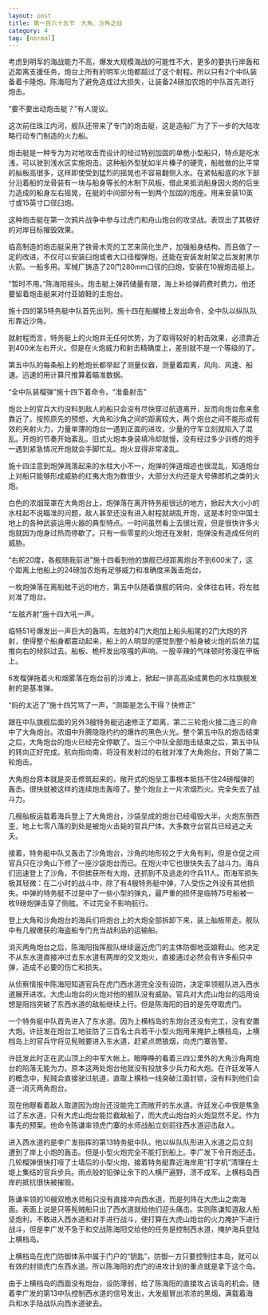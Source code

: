 ```yaml
---
layout: post
title: 第一百六十五节　大角、沙角之战
category: 4
tag: [normal]
---
```


考虑到明军的海战能力不高，爆发大规模海战的可能性不大，更多的要执行岸轰和近距离支援任务，炮台上所有的明军火炮都超过了这个射程。所以只有2个中队装备着卡隆炮。陈海阳为了避免造成过大损失，让装备24磅加农炮的中队首先进行炮击。

“要不要出动炮击艇？”有人提议。

这次前往珠江内河，舰队还带来了专门的炮击艇，这是造船厂为了下一步的大陆攻略行动专门制造的火力船。

炮击艇是一种专为为对地攻击而设计的经过特别加固的单桅小型船只，特点是吃水浅，可以驶到浅水区实施炮击。这种船外型犹如半片榛子的硬壳，船舷做的比平常的舢板高很多，这样即使受到猛烈的摇晃也不容易翻侧入水。在紧帖船底的水下部分沿着船的龙骨装有一块与船身等长的木制下风板，借此来抵消船身因火炮的后坐力造成的船身左右摇晃，在艇的中间部分有一到两个加固的炮座。用来安装10英寸或15英寸口径臼炮。

这种炮击艇在第一次鸦片战争中参与过虎门和舟山炮台的攻坚战。表现出了其极好的对岸目标摧毁效果。

临高制造的炮击艇采用了铁骨木壳的工艺来简化生产，加强船身结构。而且做了一定的改进，不仅可以安装臼炮或者大口径榴弹炮，还能在安装发射架之后发射黑尔火箭。一船多用。军械厂铸造了20门280mm口径的臼炮，安装在10艘炮击艇上。

“暂时不用。”陈海阳摇头。炮击艇上弹药储量有限，海上补给弹药费时费力，他还要留着炮击艇来对付亚娘鞋的主炮台。

施十四的第5特务艇中队首先出列。施十四在船艉楼上发出命令，全中队以纵队队形靠近沙角。

就射程而言，特务艇上的火炮并无任何优势，为了取得较好的射击效果，必须靠近到400米左右开火。但是在火炮威力和射击精确度上，差别就不是一个等级的了。

第五中队的每条船上的枪炮长都举起了测量仪器，测量着距离，风向、风速、船速。迅速的用计算尺推算着瞄准数据。

“全中队装榴弹”施十四下着命令，“准备射击”

炮台上的官兵大约没料到敌人的船只会没有尽快穿过航道离开，反而向炮台愈来愈靠近了。按照原先的预想，大角和沙角之间的距离较大，两个炮台之间不能形成有效的夹射火力，力量单薄的炮台一遇到正面的进攻，少量的守军立刻就陷入了混乱。开炮的节奏开始紊乱。旧式火炮本身装填冷却就慢，没有经过多少训练的炮手一遇到紧急情况开炮就会手脚忙乱。炮火显得非常凌乱。

施十四注意到炮弹溅落起来的水柱大小不一，炮弹的弹道烟迹也很混乱，知道炮台上对船只能够形成威胁的红夷大炮为数很少，大部分大约还是大号佛郎机之类的火炮。

白色的浓烟笼罩在大角炮台上，炮弹落在离开特务艇很远的地方，掀起大大小小的水柱起不说瞄准的问题，敌人甚至还没有进入射程就胡乱开炮，这是本时空中国土地上的各种武装运用火器的典型特点。一时间虽然看上去很壮观，但是很快许多火炮就因为炮身过热而停歇了。只有一些零星的火炮还在发射，炮弹没有造成任何的威胁。

“右舵20度，各舰随我前进”施十四看到他的旗舰已经距离炮台不到600米了，这个距离上他船上的24磅加农炮有足够威力和准确度来轰击炮台。

一枚炮弹落在离船舷不远的地方，第五中队随着旗舰的转向，全体往右转，将左舷对准了炮台。

“左舷齐射”施十四大吼一声。

临特51号爆发出一声巨大的轰鸣，左舷的4门大炮加上船头船尾的2门大炮的齐射，使得整个船身都震动起来，船上的人明显的感觉到整个船身被火炮的后坐力猛推向右的倾斜过去。船板、桅杆发出吱嘎的声响。一股辛辣的气味顿时弥漫在甲板上。

6发榴弹拖着火和烟雾落在炮台前的沙滩上，掀起一排高高染成黄色的水柱旗舰发射的是基准弹。

“妈的太近了”施十四咒骂了一声，“测距是怎么干得？快修正”

跟在中队旗舰后面的另外3艘特务艇迅速修正了距离，第二三轮炮火接二连三的命中了大角炮台。浓烟中升腾隐隐约约的爆炸的黑色火光。整个第五中队的炮击结束之后，大角炮台的炮火已经完全停歇了。当三个中队全部炮击结束之后，第五中队的转向正好完成。航向指向南，将没有发射过的右舷对准了大角炮台。开始了第二轮炮击。

大角炮台原本就是突击修筑起来的，敞开式的炮垒工事根本抵挡不住24磅榴弹的轰击。很快就被这样的连续炮击轰哑了。整个炮台上一片浓烟烈火。完全失去了战斗力。

几艘舢板运载着海兵登上了大角炮台，沙袋垒成的炮台已经塌毁大半，火炮东倒西歪，地上七零八落的到处是被炮火击毙的官兵尸体。大多数守台官兵已经逃之夭夭。

接着，特务艇中队又轰击了沙角炮台，沙角的地形较之于大角有利，但是仓促之间官兵只在沙角山下修了一座沙袋炮台而已。在炮火中它也很快失去了战斗力。海兵们迅速登上了沙角，不但掳获所有大炮，还抓到不及逃走的守兵11人。而海军损失极其轻微：在二小时的战斗中，除了有4艘特务艇中弹，7人受伤之外没有其他损失。中弹的特务艇不过是中了一些小型的弹丸，最严重的损怀是临特75号船被一枚9磅炮弹击穿了侧舷。不过完全不影响航行。

登上大角和沙角炮台的海兵们将炮台上的大炮全部拆卸下来，装上舢板带走。舰队中有几艘缴获的海盗船专门充当战利品的运输船。

消灭两角炮台之后，陈海阳指挥舰队继续逼近虎门的主体防御地亚娘鞋山。他决定不从东水道直接冲过去东水道有两岸的交叉炮火，直接通过必然会有许多船只中弹，造成不必要的伤亡和损失。

从侦察情报中陈海阳知道官兵在虎门西水道完全没有设防，决定率领舰队进入西水道展开进攻。大虎山炮台的火炮对他的舰队没有威胁。官兵对大虎山炮台的运用设想是阻挡突破了东西水道的敌船继续上行。但是陈海阳的目的是先夺取虎门。

一个特务艇中队首先进入了东水道。因为上横档岛的东炮台还没有完工，没有安置大炮。许廷发在炮台工地驻防了三百名士兵若干小型火炮用来掩护上横档岛，上横档岛上的官兵守将见髡贼要进入东水道，赶紧点燃狼烟，向虎门寨告警。

许廷发此时正在武山顶上的中军大帐上。眼睁睁的看着三四公里外的大角沙角两炮台的陷落无能为力。原本这两处炮台他就没有投放多少兵力和大炮。在许廷发等人的概念中，髡贼会直接驶过航道，直取上横档一线突破江面封锁，没有料到他们会逐一消灭两角炮台。

现在他眼看着敌人取道因为炮台还没能完工而敞开的东水道。许廷发心中很是焦急过了东水道，只有大虎山炮台能拦截敌船了，而大虎山炮台的火炮显然不足。作为事先的预案。他命令陈谦率领虎门寨的水师战船立刻前往西水道迎击敌人。

进入西水道的是李广发指挥的第13特务艇中队。他以纵队队形进入水道之后立刻遭到了岸上小炮的轰击。但是小型火炮完全不能打到船上。李广发下令开炮还击。几轮榴弹很快打哑了土墙后的小型火炮，接着特务艇靠近海岸用“打字机”清理在土堤上集结的官兵步兵。雨点般的铅弹让余下的人横尸遍野，溃不成军。上横档岛西岸的抵抗很快被摧毁。

陈谦率领的10艘双桅水师船只没有直接冲向西水道，而是列阵在大虎山之南海面。表面上说是只等髡贼船只出了西水道就给他们迎头痛击。实则陈谦知道敌人船坚炮利，不敢进入西水道和对手进行战斗，便打算在大虎山炮台的火力掩护下进行战斗，但是李广发不急于和交战陈海阳交给他的任务是控制西水道，掩护海兵登陆上横档岛。

上横档岛在虎门防御体系中属于门户的“钥匙”，防御一方只要控制住本岛，就可以有效的封锁虎门东西水道。所以陈海阳的虎门的进攻计划的重点就是拿下这个岛。

由于上横档岛的西面没有炮台，设防薄弱，给了陈海阳的直接攻占该岛的机会。随着李广发的第13中队控制西水道的信号发出，大发艇冒出浓浓的黑烟，满载着海兵和水手陆战队向西水道驶去。
